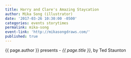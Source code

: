 ```yaml
---
title: Harry and Clare's Amazing Staycation
author: Mika Song (illustrator)
date: '2017-03-26 10:30:00 -0500'
categories: events storytimes
permalink: mika-song
event-link: 'http://mikasongdraws.com/'
published: true
---
```

{{ page.author }} presents - *{{ page.title }}*, by Ted Staunton
